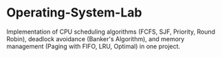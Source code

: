 # Operating-System-Lab
Implementation of CPU scheduling algorithms (FCFS, SJF, Priority, Round Robin), deadlock avoidance (Banker's Algorithm), and memory management (Paging with FIFO, LRU, Optimal) in one project.
